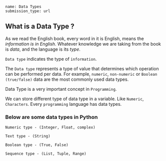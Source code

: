 ```ngMeta
name: Data Types 
submission_type: url
```
## What is a Data Type ?
As we read the English book, every word in it is English, means the *information is in English*. Whatever knowledge we are taking from the book is *data*, and the language is its *type*.


`Data type` indicates the type of `information`.

The `Data type` represents a type of value that determines which operation can be performed per data. For example, `numeric`, `non-numeric` or `Boolean (true/false)` data are the most commonly used data types.


Data Type is a very important concept in `Programming`.

We can store different type of data type in a variable. Like `Numeric`, `Characters`. Every `programming` language has data types.

### Below are some data types in Python

```
Numeric type - (Integer, Float, complex)

Text type - (String)

Boolean type - (True, False)

Sequence type - (List, Tuple, Range)
```


